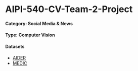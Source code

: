 # AIPI-540-CV-Team-2-Project

#### Category: Social Media & News
#### Type: Computer Vision


#### Datasets

- [AIDER](https://drive.google.com/file/d/1sRY-7OwEc3BjYNv-rRpdlJms9e4HHf2V/view?usp=sharing)
- [MEDIC](https://drive.google.com/file/d/14HXw07u0b94k-CSmrq59tqoIm_g5JdW5/view?usp=sharing)
